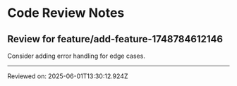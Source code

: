 # Code Review Notes

## Review for feature/add-feature-1748784612146

Consider adding error handling for edge cases.

---
Reviewed on: 2025-06-01T13:30:12.924Z